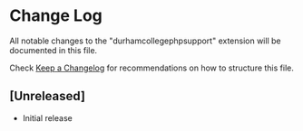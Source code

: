 # Change Log

All notable changes to the "durhamcollegephpsupport" extension will be documented in this file.

Check [Keep a Changelog](http://keepachangelog.com/) for recommendations on how to structure this file.

## [Unreleased]

- Initial release
